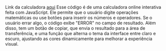 Link da calculadora [aqui](http://127.0.0.1:5500/19-calc-js/)
Esse código é de uma calculadora online interativa feita com JavaScript. Ele permite que o usuário digite operações matemáticas ou use botões para inserir os números e operadores. Se o usuário errar algo, o código exibe "ERROR" no campo de resultado. Além disso, tem um botão de copiar, que envia o resultado para a área de transferência, e uma função que alterna o tema da interface entre claro e escuro, ajustando as cores dinamicamente para melhorar a experiência visual.
